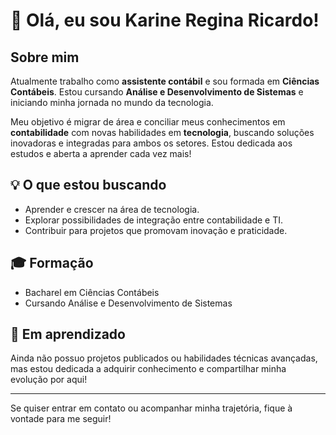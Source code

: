# 👋 Olá, eu sou Karine Regina Ricardo!

## Sobre mim

Atualmente trabalho como **assistente contábil** e sou formada em **Ciências Contábeis**. Estou cursando **Análise e Desenvolvimento de Sistemas** e iniciando minha jornada no mundo da tecnologia.

Meu objetivo é migrar de área e conciliar meus conhecimentos em **contabilidade** com novas habilidades em **tecnologia**, buscando soluções inovadoras e integradas para ambos os setores. Estou dedicada aos estudos e aberta a aprender cada vez mais!

## 💡 O que estou buscando

- Aprender e crescer na área de tecnologia.
- Explorar possibilidades de integração entre contabilidade e TI.
- Contribuir para projetos que promovam inovação e praticidade.

## 🎓 Formação

- Bacharel em Ciências Contábeis
- Cursando Análise e Desenvolvimento de Sistemas

## 🚀 Em aprendizado

Ainda não possuo projetos publicados ou habilidades técnicas avançadas, mas estou dedicada a adquirir conhecimento e compartilhar minha evolução por aqui!

---

Se quiser entrar em contato ou acompanhar minha trajetória, fique à vontade para me seguir!
